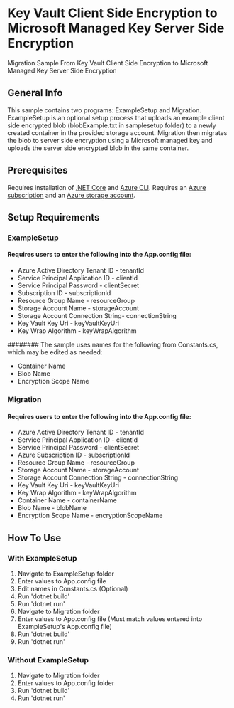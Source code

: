 # Key Vault Client Side Encryption to Microsoft Managed Key Server Side Encryption
Migration Sample From Key Vault Client Side Encryption to Microsoft Managed Key Server Side Encryption

## General Info
This sample contains two programs: ExampleSetup and Migration. ExampleSetup is an optional setup process that uploads an example client side encrypted blob (blobExample.txt in samplesetup folder) to a newly created container in the provided storage account.
Migration then migrates the blob to server side encryption using a Microsoft managed key and uploads the server side encrypted blob in the same container. 

## Prerequisites
Requires installation of [.NET Core](https://dotnet.microsoft.com/download/dotnet-core) and [Azure CLI](https://docs.microsoft.com/en-us/cli/azure/install-azure-cli?view=azure-cli-latest).
Requires an [Azure subscription](https://azure.microsoft.com/en-us/free/) and an 
[Azure storage account](https://docs.microsoft.com/en-us/azure/storage/common/storage-account-create?tabs=azure-portal).

## Setup Requirements
### ExampleSetup
#### Requires users to enter the following into the App.config file:
* Azure Active Directory Tenant ID - tenantId
* Service Principal Application ID - clientId
* Service Principal Password - clientSecret
* Subscription ID - subscriptionId
* Resource Group Name - resourceGroup
* Storage Account Name - storageAccount
* Storage Account Connection String- connectionString
* Key Vault Key Uri - keyVaultKeyUri
* Key Wrap Algorithm - keyWrapAlgorithm

######## The sample uses names for the following from Constants.cs, which may be edited as needed:
* Container Name
* Blob Name
* Encryption Scope Name

### Migration
#### Requires users to enter the following into the App.config file:
* Azure Active Directory Tenant ID - tenantId
* Service Principal Application ID - clientId
* Service Principal Password - clientSecret
* Azure Subscription ID - subscriptionId
* Resource Group Name - resourceGroup
* Storage Account Name - storageAccount
* Storage Account Connection String - connectionString
* Key Vault Key Uri - keyVaultKeyUri
* Key Wrap Algorithm - keyWrapAlgorithm
* Container Name - containerName
* Blob Name - blobName
* Encryption Scope Name - encryptionScopeName

## How To Use
### With ExampleSetup
1. Navigate to ExampleSetup folder
2. Enter values to App.config file
3. Edit names in Constants.cs (Optional)
4. Run 'dotnet build'
5. Run 'dotnet run'
6. Navigate to Migration folder
7. Enter values to App.config file (Must match values entered into ExampleSetup's App.config file)
8. Run 'dotnet build'
9. Run 'dotnet run'

### Without ExampleSetup
1. Navigate to Migration folder
2. Enter values to App.config folder
3. Run 'dotnet build'
4. Run 'dotnet run'

